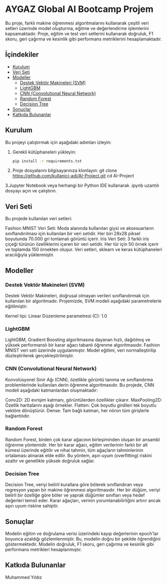 # AYGAZ Global AI Bootcamp Projem

Bu proje, farklı makine öğrenmesi algoritmalarını kullanarak çeşitli veri setleri üzerinde model oluşturma, eğitme ve değerlendirme işlemlerini kapsamaktadır. Proje, eğitim ve test veri setlerini kullanarak doğruluk, F1 skoru, geri çağırma ve kesinlik gibi performans metriklerini hesaplamaktadır.

## İçindekiler
- [Kurulum](#kurulum)
- [Veri Seti](#veri-seti)
- [Modeller](#modeller)
  - [Destek Vektör Makineleri (SVM)](#destek-vektör-makineleri-svm)
  - [LightGBM](#lightgbm)
  - [CNN (Convolutional Neural Network)](#cnn-convolutional-neural-network)
  - [Random Forest](#random-forest)
  - [Decision Tree](#decision-tree)
- [Sonuçlar](#sonuçlar)
- [Katkıda Bulunanlar](#katkıda-bulunanlar)

## Kurulum
Bu projeyi çalıştırmak için aşağıdaki adımları izleyin:

1. Gerekli kütüphaneleri yükleyin:
   ```bash
   pip install -r requirements.txt

2. Proje dosyalarını bilgisayarınıza klonlayın:
git clone https://github.com/kullanici-adi/AI-Project.git
cd AI-Project

3.Jupyter Notebook veya herhangi bir Python IDE kullanarak .ipynb uzantılı dosyayı açın ve çalıştırın.

## Veri Seti
Bu projede kullanılan veri setleri:

Fashion MNIST Veri Seti: Moda alanında kullanılan giysi ve aksesuarların sınıflandırılması için kullanılan bir veri setidir. Her biri 28x28 piksel boyutunda 70.000 gri tonlamalı görüntü içerir.
Iris Veri Seti: 3 farklı iris çiçeği türünün özelliklerini içeren bir veri setidir. Her tür için 50 örnek içerir ve toplamda 150 örnekten oluşur.
Veri setleri, sklearn ve keras kütüphaneleri aracılığıyla yüklenmiştir.

## Modeller
### Destek Vektör Makineleri (SVM)
Destek Vektör Makineleri, doğrusal olmayan verileri sınıflandırmak için kullanılan bir algoritmadır. Projemizde, SVM modeli aşağıdaki parametrelerle eğitilmiştir:

Kernel tipi: Linear
Düzenleme parametresi (C): 1.0
### LightGBM
LightGBM, Gradient Boosting algoritmasına dayanan hızlı, dağıtılmış ve yüksek performanslı bir karar ağacı tabanlı öğrenme algoritmasıdır. Fashion MNIST veri seti üzerinde uygulanmıştır. Model eğitimi, veri normalleştirilip düzleştirilerek gerçekleştirilmiştir.

### CNN (Convolutional Neural Network)
Konvolüsyonel Sinir Ağı (CNN), özellikle görüntü tanıma ve sınıflandırma problemlerinde kullanılan derin öğrenme algoritmasıdır. Bu projede, CNN modeli aşağıdaki katmanlardan oluşmaktadır:

Conv2D: 2D evrişim katmanı, görüntülerden özellikler çıkarır.
MaxPooling2D: Özellik haritalarını aşağı örnekler.
Flatten: Çok boyutlu girdileri tek boyutlu vektöre dönüştürür.
Dense: Tam bağlı katman, her nöron tüm girişlerle bağlantılıdır.

### Random Forest
Random Forest, birden çok karar ağacının birleşiminden oluşan bir ansambl öğrenme yöntemidir. Her bir karar ağacı, eğitim verilerinin farklı bir alt kümesi üzerinde eğitilir ve nihai tahmin, tüm ağaçların tahminlerinin ortalaması alınarak elde edilir. Bu yöntem, aşırı uyum (overfitting) riskini azaltır ve genellikle yüksek doğruluk sağlar.

### Decision Tree
Decision Tree, veriyi belirli kurallara göre bölerek sınıflandıran veya regresyon yapan bir makine öğrenmesi algoritmasıdır. Her bir düğüm, veriyi belirli bir özelliğe göre böler ve yaprak düğümler sınıfları veya hedef değerleri temsil eder. Karar ağaçları, verinin yorumlanabilirliğini artırır ancak aşırı uyum riskine sahiptir.

## Sonuçlar
Modelin eğitim ve doğrulama verisi üzerindeki kayıp değerlerinin epoch'lar boyunca azaldığı gözlemlenmiştir. Bu, modelin doğru bir şekilde öğrendiğini göstermektedir. Modelin doğruluk, F1 skoru, geri çağırma ve kesinlik gibi performans metrikleri hesaplanmıştır.

## Katkıda Bulunanlar
Muhammed Yıldız
   
   
